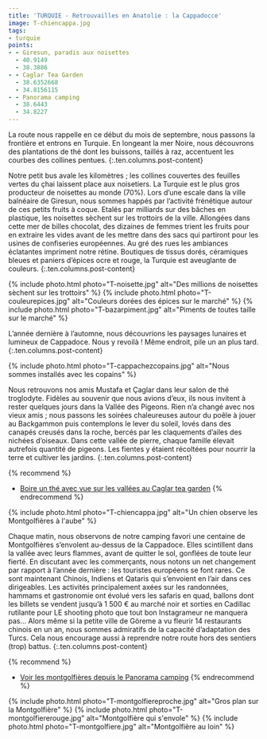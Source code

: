 ```yaml
---
title: 'TURQUIE - Retrouvailles en Anatolie : la Cappadocce'
image: T-chiencappa.jpg
tags:
- turquie
points:
- - Giresun, paradis aux noisettes
  - 40.9149
  - 38.3886
- - Caglar Tea Garden
  - 38.6352668
  - 34.8156115
- - Panorama camping
  - 38.6443
  - 34.8227
---
```


La route nous rappelle en ce début du mois de septembre, nous passons la frontière et entrons en Turquie. En longeant la mer Noire, nous découvrons des plantations de thé dont les buissons, taillés à raz, accentuent les courbes des collines pentues.
{:.ten.columns.post-content}
<!--fin extrait-->

Notre petit bus avale les kilomètres ; les collines couvertes des feuilles vertes du çhai laissent place aux noisetiers. La Turquie est le plus gros producteur de noisettes au monde (70%). Lors d’une escale dans la ville balnéaire de Giresun, nous sommes happés par l’activité frénétique autour de ces petits fruits à coque. Etalés par milliards sur des bâches en plastique, les noisettes sèchent sur les trottoirs de la ville. Allongées dans cette mer de billes chocolat, des dizaines de femmes trient les fruits pour en extraire les vides avant de les mettre dans des sacs qui partiront pour les usines de confiseries européennes. Au gré des rues les ambiances éclatantes impriment notre rétine. Boutiques de tissus dorés, céramiques bleues et paniers d’épices ocre et rouge, la Turquie est aveuglante de couleurs.
{:.ten.columns.post-content}

{% include photo.html photo="T-noisette.jpg" alt="Des millions de noisettes sèchent sur les trottoirs" %} 
{% include photo.html photo="T-couleurepices.jpg" alt="Couleurs dorées des épices sur le marché" %}
{% include photo.html photo="T-bazarpiment.jpg" alt="Piments de toutes taille sur le marché" %}

L’année dernière à l’automne, nous découvrions les paysages lunaires et lumineux de Cappadoce. Nous y revoilà ! Même endroit, pile un an plus tard.
{:.ten.columns.post-content}

{% include photo.html photo="T-cappachezcopains.jpg" alt="Nous sommes installés avec les copains" %}

Nous retrouvons nos amis Mustafa et Çaglar dans leur salon de thé troglodyte. Fidèles au souvenir que nous avions d’eux, ils nous invitent à rester quelques jours dans la Vallée des Pigeons. Rien n’a changé avec nos vieux amis ; nous passons les soirées chaleureuses autour du poêle à jouer au Backgammon puis contemplons le lever du soleil, lovés dans des canapés creusés dans la roche, bercés par les claquements d’ailes des nichées d’oiseaux. Dans cette vallée de pierre, chaque famille élevait autrefois quantité de pigeons. Les fientes y étaient récoltées pour nourrir la terre et cultiver les jardins.
{:.ten.columns.post-content}

{% recommend %}
- [Boire un thé avec vue sur les vallées au Caglar tea garden](https://g.page/caglar-tea-garden?share)
{% endrecommend %}

{% include photo.html photo="T-chiencappa.jpg" alt="Un chien observe les Montgolfières à l'aube" %}

Chaque matin, nous observons de notre camping favori une centaine de Montgolfières s’envolent au-dessus de la Cappadoce. Elles scintillent dans la vallée avec leurs flammes, avant de quitter le sol, gonflées de toute leur fierté. En discutant avec les commerçants, nous notons un net changement par rapport à l’année dernière : les touristes européens se font rares. Ce sont maintenant Chinois, Indiens et Qataris qui s’envoient en l’air dans ces dirigeables. Les activités principalement axées sur les randonnées, hammams et gastronomie ont évolué vers les safaris en quad, ballons dont les billets se vendent jusqu’à 1 500 € au marché noir et sorties en Cadillac rutilante pour LE shooting photo que tout bon Instagrameur ne manquera pas... Alors même si la petite ville de Göreme a vu fleurir 14 restaurants chinois en un an, nous sommes admiratifs de la capacité d’adaptation des Turcs. Cela nous encourage aussi à reprendre notre route hors des sentiers (trop) battus.
{:.ten.columns.post-content}

{% recommend %}
- [Voir les montgolfières depuis le Panorama camping](www.goremepanorama-camping.com)
{% endrecommend %}

{% include photo.html photo="T-montgolfiereproche.jpg" alt="Gros plan sur la Montgolfière" %}
{% include photo.html photo="T-montgolfiererouge.jpg" alt="Montgolfière qui s'envole" %}
{% include photo.html photo="T-montgolfiere.jpg" alt="Montgolfière au loin" %}
